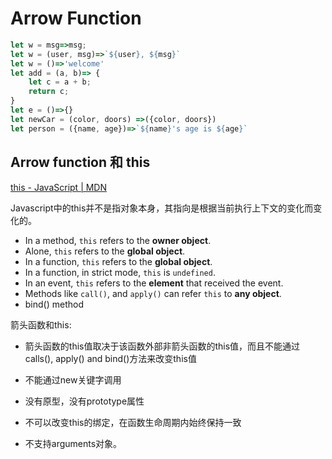 # Arrow Function

```javascript
let w = msg=>msg;
let w = (user, msg)=>`${user}, ${msg}`
let w = ()=>'welcome'
let add = (a, b)=> {
    let c = a + b;
    return c;
}
let e = ()=>{}
let newCar = (color, doors) =>({color, doors})
let person = ({name, age})=>`${name}'s age is ${age}`
```

## Arrow function 和 this

[this - JavaScript | MDN](https://developer.mozilla.org/en-US/docs/Web/JavaScript/Reference/Operators/this)

Javascript中的this并不是指对象本身，其指向是根据当前执行上下文的变化而变化的。

- In a method, `this` refers to the **owner object**.
- Alone, `this` refers to the **global object**.
- In a function, `this` refers to the **global object**.
- In a function, in strict mode, `this` is `undefined`.
- In an event, `this` refers to the **element** that received the event.
- Methods like `call()`, and `apply()` can refer `this` to **any object**.
- bind() method

箭头函数和this:

* 箭头函数的this值取决于该函数外部非箭头函数的this值，而且不能通过calls(), apply() and bind()方法来改变this值

* 不能通过new关键字调用

* 没有原型，没有prototype属性

* 不可以改变this的绑定，在函数生命周期内始终保持一致

* 不支持arguments对象。

```javascript

```
